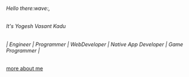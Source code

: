 <link href=https://cdnjs.cloudflare.com/ajax/libs/bootstrap/5.0.2/css/bootstrap.min.css />
<div class="bg-primary p-5 rounded rounded-3 m-3 text-center d-flex flex-column gap-3">
  <h6 class=" text-white fs-3 my-0">Hello there:wave:,</h6>
  <h6 class="text-white fs-1 mb-3 mt-0">It's Yogesh Vasant Kadu</h6>
  <h6 class="text-info">| Engineer | Programmer | WebDeveloper | Native App Developer | Game Programmer |</h6>
  <a href="https://bitloader0o0.web.app" target="_blank" class="text-white text-decoration-none border border-1 mx-auto px-4 py-2 rounded rounded-3"> more about me </a>
</div>
